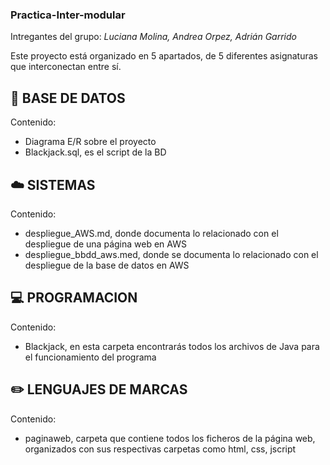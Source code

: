 ### Practica-Inter-modular

Intregantes del grupo: *Luciana Molina, Andrea Orpez, Adrián Garrido*

Este proyecto está organizado en 5 apartados, de 5 diferentes asignaturas que interconectan entre sí.

## :floppy_disk: BASE DE DATOS

Contenido: 
 - Diagrama E/R sobre el proyecto
 - Blackjack.sql, es el script de la BD

## :cloud: SISTEMAS

Contenido:
 - despliegue_AWS.md, donde documenta lo relacionado con el despliegue de una página web en AWS
 - despliegue_bbdd_aws.med, donde se documenta lo relacionado con el despliegue de la base de datos en AWS

## :computer: PROGRAMACION

Contenido:
 - Blackjack, en esta carpeta encontrarás todos los archivos de Java para el funcionamiento del programa

## :pencil2: LENGUAJES DE MARCAS

Contenido:
 - paginaweb, carpeta que contiene todos los ficheros de la página web, organizados con sus respectivas carpetas como html, css, jscript
